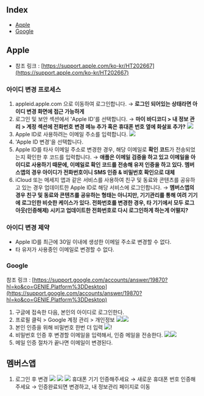 ## Index
- [Apple](#Apple)
- [Google](#Google)


## Apple
- 참조 링크 : [https://support.apple.com/ko-kr/HT202667](https://support.apple.com/ko-kr/HT202667)

### 아이디 변경 프로세스
1. appleid.apple.com 으로 이동하여 로그인합니다. → **로그인 되어있는 상태라면 아이디 변경 화면에 접근 가능하게**
2. 로그인 및 보안 섹션에서 'Apple ID'를 선택합니다. → **마이 바디코디 > 내 정보 관리 > 계정 섹션에 전화번호 변경 메뉴 추가 혹은 휴대폰 번호 옆에 화살표 추가?**
![](attachments/Pasted%20image%2020221228114723.png)
3. Apple ID로 사용하려는 이메일 주소를 입력합니다.
![](attachments/Pasted%20image%2020221228114744.png)
4. 'Apple ID 변경'을 선택합니다.
5. Apple ID를 타사 이메일 주소로 변경한 경우, 해당 이메일로 **확인 코드**가 전송되었는지 확인한 후 코드를 입력합니다. → **애플은 이메일 검증을 하고 있고 이메일을 아이디로 사용하기 때문에, 이메일로 확인 코드를 전송해 유저 인증을 하고 있다. 멤버스앱의 경우 아이디가 전화번호이니 SMS 인증 & 비밀번호 확인으로 대체**
6. iCloud 또는 메세지 앱과 같은 서비스를 사용하여 친구 및 동료와 콘텐츠를 공유하고 있는 경우 업데이트한 Apple ID로 해당 서비스에 로그인합니다. → **멤버스앱의 경우 친구 및 동료와 콘텐츠를 공유하는 형태는 아니지만, 기기관리를 통해 여려 기기에 로그인한 비슷한 케이스가 있다. 전화번호를 변경한 경우, 타 기기에서 모두 로그아웃(인증해제) 시키고 업데이트한 전화번호로 다시 로그인하게 하는게 어떨지?**

### 아이디 변경 제약
- Apple ID를 최근에 30일 이내에 생성한 이메일 주소로 변경할 수 없다.
- 타 유저가 사용중인 이메일로 변경할 수 없다.


### Google

참조 링크 : [https://support.google.com/accounts/answer/19870?hl=ko&co=GENIE.Platform%3DDesktop](https://support.google.com/accounts/answer/19870?hl=ko&co=GENIE.Platform%3DDesktop)

1. 구글에 접속한 다음, 본인의 아이디로 로그인한다.
2. 프로필 클릭 > Google 계정 관리 > 개인정보 
![](attachments/스크린샷%202022-12-28%20오후%205.49.47.png)![](attachments/스크린샷%202022-12-28%20오후%205.50.08.png)
3. 본인 인증을 위해 비밀번호 한번 더 입력
![](attachments/스크린샷%202022-12-28%20오후%205.52.10.png)!
4. 비밀번호 인증 후 변경할 이메일을 입력해서, 인증 메일을 전송한다.
![](attachments/스크린샷%202022-12-28%20오후%205.52.21.png)![](attachments/스크린샷%202022-12-28%20오후%205.52.32.png)
5. 메일 인증 절차가 끝나면 이메일이 변경된다.


## 멤버스앱

1. 로그인 후 변경
![](attachments/스크린샷%202022-12-28%20오후%206.10.58.png)
![](attachments/스크린샷%202022-12-28%20오후%206.12.56.png)
![](attachments/스크린샷%202022-12-28%20오후%206.10.15.png)
휴대폰 기기 인증해주세요 → 새로운 휴대폰 번호 인증해주세요 → 인증완료되면 변경하고, 내 정보관리 페이지로 이동
